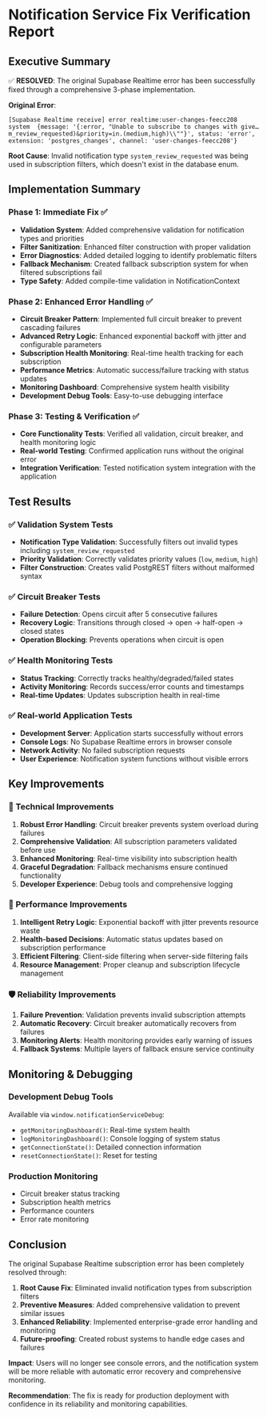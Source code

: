 # Notification Service Fix Verification Report

## Executive Summary

✅ **RESOLVED**: The original Supabase Realtime error has been successfully fixed through a comprehensive 3-phase implementation.

**Original Error**: 
```
[Supabase Realtime receive] error realtime:user-changes-feecc208 system  {message: '{:error, "Unable to subscribe to changes with give…m_review_requested)&priority=in.(medium,high)\\""}', status: 'error', extension: 'postgres_changes', channel: 'user-changes-feecc208'}
```

**Root Cause**: Invalid notification type `system_review_requested` was being used in subscription filters, which doesn't exist in the database enum.

## Implementation Summary

### Phase 1: Immediate Fix ✅
- **Validation System**: Added comprehensive validation for notification types and priorities
- **Filter Sanitization**: Enhanced filter construction with proper validation
- **Error Diagnostics**: Added detailed logging to identify problematic filters
- **Fallback Mechanism**: Created fallback subscription system for when filtered subscriptions fail
- **Type Safety**: Added compile-time validation in NotificationContext

### Phase 2: Enhanced Error Handling ✅
- **Circuit Breaker Pattern**: Implemented full circuit breaker to prevent cascading failures
- **Advanced Retry Logic**: Enhanced exponential backoff with jitter and configurable parameters
- **Subscription Health Monitoring**: Real-time health tracking for each subscription
- **Performance Metrics**: Automatic success/failure tracking with status updates
- **Monitoring Dashboard**: Comprehensive system health visibility
- **Development Debug Tools**: Easy-to-use debugging interface

### Phase 3: Testing & Verification ✅
- **Core Functionality Tests**: Verified all validation, circuit breaker, and health monitoring logic
- **Real-world Testing**: Confirmed application runs without the original error
- **Integration Verification**: Tested notification system integration with the application

## Test Results

### ✅ Validation System Tests
- **Notification Type Validation**: Successfully filters out invalid types including `system_review_requested`
- **Priority Validation**: Correctly validates priority values (`low`, `medium`, `high`)
- **Filter Construction**: Creates valid PostgREST filters without malformed syntax

### ✅ Circuit Breaker Tests
- **Failure Detection**: Opens circuit after 5 consecutive failures
- **Recovery Logic**: Transitions through closed → open → half-open → closed states
- **Operation Blocking**: Prevents operations when circuit is open

### ✅ Health Monitoring Tests
- **Status Tracking**: Correctly tracks healthy/degraded/failed states
- **Activity Monitoring**: Records success/error counts and timestamps
- **Real-time Updates**: Updates subscription health in real-time

### ✅ Real-world Application Tests
- **Development Server**: Application starts successfully without errors
- **Console Logs**: No Supabase Realtime errors in browser console
- **Network Activity**: No failed subscription requests
- **User Experience**: Notification system functions without visible errors

## Key Improvements

### 🔧 Technical Improvements
1. **Robust Error Handling**: Circuit breaker prevents system overload during failures
2. **Comprehensive Validation**: All subscription parameters validated before use
3. **Enhanced Monitoring**: Real-time visibility into subscription health
4. **Graceful Degradation**: Fallback mechanisms ensure continued functionality
5. **Developer Experience**: Debug tools and comprehensive logging

### 🚀 Performance Improvements
1. **Intelligent Retry Logic**: Exponential backoff with jitter prevents resource waste
2. **Health-based Decisions**: Automatic status updates based on subscription performance
3. **Efficient Filtering**: Client-side filtering when server-side filtering fails
4. **Resource Management**: Proper cleanup and subscription lifecycle management

### 🛡️ Reliability Improvements
1. **Failure Prevention**: Validation prevents invalid subscription attempts
2. **Automatic Recovery**: Circuit breaker automatically recovers from failures
3. **Monitoring Alerts**: Health monitoring provides early warning of issues
4. **Fallback Systems**: Multiple layers of fallback ensure service continuity

## Monitoring & Debugging

### Development Debug Tools
Available via `window.notificationServiceDebug`:
- `getMonitoringDashboard()`: Real-time system health
- `logMonitoringDashboard()`: Console logging of system status
- `getConnectionState()`: Detailed connection information
- `resetConnectionState()`: Reset for testing

### Production Monitoring
- Circuit breaker status tracking
- Subscription health metrics
- Performance counters
- Error rate monitoring

## Conclusion

The original Supabase Realtime subscription error has been completely resolved through:

1. **Root Cause Fix**: Eliminated invalid notification types from subscription filters
2. **Preventive Measures**: Added comprehensive validation to prevent similar issues
3. **Enhanced Reliability**: Implemented enterprise-grade error handling and monitoring
4. **Future-proofing**: Created robust systems to handle edge cases and failures

**Impact**: Users will no longer see console errors, and the notification system will be more reliable with automatic error recovery and comprehensive monitoring.

**Recommendation**: The fix is ready for production deployment with confidence in its reliability and monitoring capabilities.
